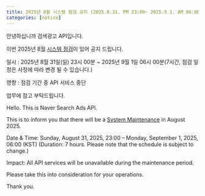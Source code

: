 ```yaml
---
title: 2025년 8월 시스템 점검 공지 (2025.8.31. PM 23:00~ 2025.9.1. AM 06:00)
categories: [notice]
---
```


안녕하십니까 검색광고 API입니다.

이번 2025년 8월 [시스템 점검](https://ads.naver.com/notice/24634?searchValue=&page=1)이 있어 공지 드립니다.

일시 : 2025년 8월 31일(일) 23시 00분 ~ 2025년 9월 1일 06시 00분(7시간, 점검 일정은 사정에 따라 변경 될 수 있습니다.)

영향 : 점검 기간 중 API 서비스 중단


업무에 참고 부탁드립니다.

Hello. This is Naver Search Ads API.

This is to inform you that there will be a [System Maintenance](https://ads.naver.com/notice/24634?searchValue=&page=1) in August 2025.

Date & Time:
Sunday, August 31, 2025, 23:00 – Monday, September 1, 2025, 06:00 (KST)
(Duration: 7 hours. Please note that the schedule is subject to change.)

Impact:
All API services will be unavailable during the maintenance period.

Please take this into consideration for your operations.

Thank you.
